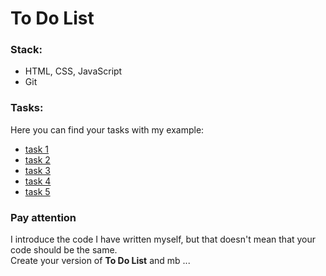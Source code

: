 # To Do List

### Stack:

- HTML, CSS, JavaScript
- Git

### Tasks:

Here you can find your tasks with my example:

- [task 1](https://github.com/radomir-radionov/ToDoList-modern/tree/task1)
- [task 2](https://github.com/radomir-radionov/ToDoList-modern/tree/task2)
- [task 3](https://github.com/radomir-radionov/ToDoList-modern/tree/task3)
- [task 4](https://github.com/radomir-radionov/ToDoList-modern/tree/task4)
- [task 5](https://github.com/radomir-radionov/ToDoList-modern/tree/task5)

### Pay attention

I introduce the code I have written myself, but that doesn't mean that your code should be the same.  
Create your version of **To Do List** and mb ...

